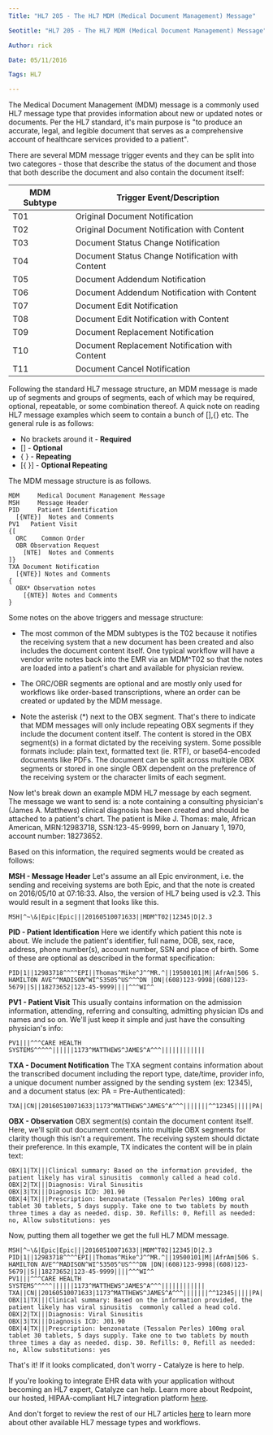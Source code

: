 ```yaml
---
Title: "HL7 205 - The HL7 MDM (Medical Document Management) Message"

Seotitle: "HL7 205 - The HL7 MDM (Medical Document Management) Message"

Author: rick

Date: 05/11/2016

Tags: HL7

---
```

The Medical Document Management (MDM) message is a commonly used HL7 message type that provides information about new or updated notes or documents. Per the HL7 standard, it's main purpose is "to produce an accurate, legal, and legible document that serves as a comprehensive account of healthcare services provided to a patient".

There are several MDM message trigger events and they can be split into two categores - those that describe the status of the document and those that both describe the document and also contain the document itself:

| MDM Subtype | Trigger Event/Description |
|-------------|---------------------------|
| T01 | Original Document Notification |
| T02 | Original Document Notification with Content |
| T03 | Document Status Change Notification |
| T04 | Document Status Change Notification with Content |
| T05 | Document Addendum Notification |
| T06 | Document Addendum Notification with Content |
| T07 | Document Edit Notification |
| T08 | Document Edit Notification with Content |
| T09 | Document Replacement Notification |
| T10 | Document Replacement Notification with Content | 
| T11 | Document Cancel Notification |


Following the standard HL7 message structure, an MDM message is made up of segments and groups of segments, each of which may be required, optional, repeatable, or some combination thereof. A quick note on reading HL7 message examples which seem to contain a bunch of [],{} etc. The general rule is as follows:
- No brackets around it - **Required**
- [] - **Optional**
- { } - **Repeating**
- [{ }] - **Optional Repeating**

The MDM message structure is as follows.
```
MDM     Medical Document Management Message
MSH     Message Header
PID     Patient Identification
  [{NTE}]  Notes and Comments
PV1   Patient Visit
{[
  ORC    Common Order
  OBR Observation Request
    [NTE]  Notes and Comments
]}
TXA Document Notification
  [{NTE}] Notes and Comments
{
  OBX* Observation notes
    [{NTE}] Notes and Comments
}
```

Some notes on the above triggers and message structure:

- The most common of the MDM subtypes is the T02 because it notifies the receiving system that a new document has been created and also includes the document content itself. One typical workflow will have a vendor write notes back into the EMR via an MDM^T02 so that the notes are loaded into a patient's chart and available for physician review.

- The ORC/OBR segments are optional and are mostly only used for workflows like order-based transcriptions, where an order can be created or updated by the MDM message.

- Note the asterisk (*) next to the OBX segment. That's there to indicate that MDM messages will only include repeating OBX segments if they include the document content itself. The content is stored in the OBX segment(s) in a format dictated by the receiving system. Some possible formats include: plain text, formatted text (ie. RTF), or base64-encoded documents like PDFs. The document can be split across multiple OBX segments or stored in one single OBX dependent on the preference of the receiving system or the character limits of each segment. 

Now let's break down an example MDM HL7 message by each segment. The message we want to send is: a note containing a consulting physician's (James A. Matthews) clinical diagnosis has been created and should be attached to a patient's chart. The patient is Mike J. Thomas: male, African American, MRN:12983718, SSN:123-45-9999, born on January 1, 1970, account number: 18273652.

Based on this information, the required segments would be created as follows:

**MSH - Message Header**
Let's assume an all Epic environment, i.e. the sending and receiving systems are both Epic, and that the note is created on 2016/05/10 at 07:16:33. Also, the version of HL7 being used is v2.3. This would result in a segment that looks like this.

```
MSH|^~\&|Epic|Epic|||20160510071633||MDM^T02|12345|D|2.3
```

**PID - Patient Identification**
Here we identify which patient this note is about. We include the patient's identifier, full name, DOB, sex, race, address, phone number(s), account number, SSN and place of birth. Some of these are optional as described in the format specification:

```
PID|1||12983718^^^^EPI||Thomas^Mike^J^^MR.^||19500101|M||AfrAm|506 S. HAMILTON AVE^^MADISON^WI^53505^US^^^DN |DN|(608)123-9998|(608)123-5679||S||18273652|123-45-9999||||^^^WI^^
```

**PV1 - Patient Visit**
This usually contains information on the admission information, attending, referring and consulting, admitting physician IDs and names and so on. We'll just keep it simple and just have the consulting physician's info:

```
PV1|||^^^CARE HEALTH SYSTEMS^^^^^||||||1173^MATTHEWS^JAMES^A^^^||||||||||||
```

**TXA - Document Notification**
The TXA segment contains information about the transcribed document including the report type, date/time, provider info, a unique document number assigned by the sending system (ex: 12345), and a document status (ex: PA = Pre-Authenticated):

```
TXA||CN||20160510071633|1173^MATTHEWS^JAMES^A^^^|||||||^^12345|||||PA|
```

**OBX - Observation**
OBX segment(s) contain the document content itself. Here, we'll split out document contents into multiple OBX segments for clarity though this isn't a requirement. The receiving system should dictate their preference. In this example, TX indicates the content will be in plain text:

```
OBX|1|TX|||Clinical summary: Based on the information provided, the patient likely has viral sinusitis  commonly called a head cold.
OBX|2|TX|||Diagnosis: Viral Sinusitis
OBX|3|TX|||Diagnosis ICD: J01.90
OBX|4|TX|||Prescription: benzonatate (Tessalon Perles) 100mg oral tablet 30 tablets, 5 days supply. Take one to two tablets by mouth three times a day as needed. disp. 30. Refills: 0, Refill as needed: no, Allow substitutions: yes
```

Now, putting them all together we get the full HL7 MDM message.

```
MSH|^~\&|Epic|Epic|||20160510071633||MDM^T02|12345|D|2.3
PID|1||12983718^^^^EPI||Thomas^Mike^J^^MR.^||19500101|M||AfrAm|506 S. HAMILTON AVE^^MADISON^WI^53505^US^^^DN |DN|(608)123-9998|(608)123-5679||S||18273652|123-45-9999||||^^^WI^^
PV1|||^^^CARE HEALTH SYSTEMS^^^^^||||||1173^MATTHEWS^JAMES^A^^^||||||||||||
TXA||CN||20160510071633|1173^MATTHEWS^JAMES^A^^^|||||||^^12345|||||PA|
OBX|1|TX|||Clinical summary: Based on the information provided, the patient likely has viral sinusitis  commonly called a head cold.
OBX|2|TX|||Diagnosis: Viral Sinusitis
OBX|3|TX|||Diagnosis ICD: J01.90
OBX|4|TX|||Prescription: benzonatate (Tessalon Perles) 100mg oral tablet 30 tablets, 5 days supply. Take one to two tablets by mouth three times a day as needed. disp. 30. Refills: 0, Refill as needed: no, Allow substitutions: yes
```

That's it! If it looks complicated, don't worry - Catalyze is here to help.

If you're looking to integrate EHR data with your application without becoming an HL7 expert, Catalyze can help. Learn more about Redpoint, our hosted, HIPAA-compliant HL7 integration platform [here](https://catalyze.io/redpoint).

And don't forget to review the rest of our HL7 articles [here](https://catalyze.io/learn) to learn more about other available HL7 message types and workflows.
